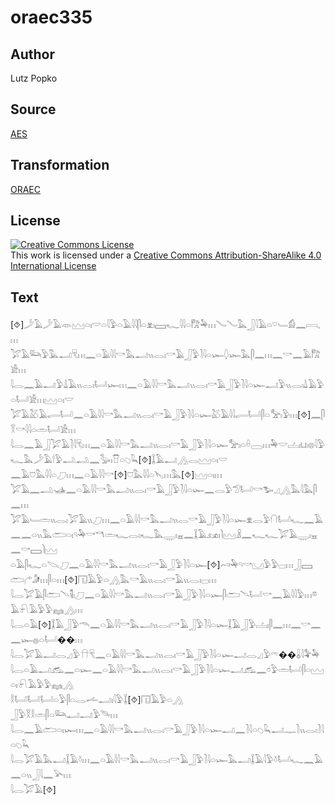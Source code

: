 # oraec335

## Author

Lutz Popko

## Source

[AES](https://github.com/simondschweitzer/aes)

## Transformation

[ORAEC](https://oraec.github.io/)

## License

<a rel="license" href="http://creativecommons.org/licenses/by-sa/4.0/"><img alt="Creative Commons License" style="border-width:0" src="https://i.creativecommons.org/l/by-sa/4.0/88x31.png" /></a><br />This work is licensed under a <a rel="license" href="http://creativecommons.org/licenses/by-sa/4.0/">Creative Commons Attribution-ShareAlike 4.0 International License</a>

## Text

[⯑]𓌳𓄿𓌳𓄿𓁺𓈉𓏏𓏤𓎟𓏏𓇋𓅱𓏏𓄿𓇋𓇋𓋴𓏏𓁷𓏤𓈙𓆑𓇋𓇋𓏏𓀗𓅆𓏥𓄏𓄏𓅓𓃀𓇋𓄿𓏏𓎺𓄑𓀁𓈖𓇯𓈒𓏥<br>
𓅯𓄿𓃛𓅱𓅓𓂝𓄛𓏥𓈖𓏏𓄿𓇋𓇋𓎡𓅓𓂝𓏭𓂋𓏤𓎡𓄿𓃀𓅱𓍘𓇋𓏏𓆱𓆭𓆱𓅓𓋴𓈖𓏥𓈖𓎡𓈖𓄿𓀗𓀀𓏥<br>
𓇋𓂋𓈖𓄿𓂝𓅱𓍑𓄿𓏭𓂋𓏤𓂡𓆱𓏥𓈖𓏏𓄿𓇋𓇋𓎡𓅓𓂝𓏭𓂋𓏤𓎡𓄿𓃀𓅱𓍘𓇋𓏏𓆱𓂝𓅱𓏭𓂋𓏤𓍑𓄿𓅱𓏏𓂡𓀀𓏥𓈉𓏏𓏤𓎟<br>
𓅯𓄿𓅷𓄿𓂷𓂡𓈖𓏏𓄿𓇋𓇋𓎡𓅓𓂝𓏭𓂋𓏤𓎡𓄿𓃀𓅱𓍘𓇋𓏏𓆱𓅷𓄿𓇋𓇋𓂷𓂡𓋴𓏏𓅡𓏤𓅱𓏥[⯑]𓈖𓋴𓎝𓎡𓇋𓇋𓏏𓏛𓂡𓀀𓏥<br>
𓇋𓂋𓈖𓄿𓃀𓅯𓄿𓍘𓇋𓄛𓏥𓈖𓏏𓄿𓇋𓇋𓎡𓅓𓂝𓏭𓂋𓏤𓎡𓄿𓃀𓅱𓍘𓇋𓏏𓆱𓅡𓏤𓏏𓏐𓈀𓏥𓅆𓎟𓐟𓏤𓂓𓏤𓊖𓇋𓅱𓆑𓅓𓌳𓄿𓎗𓅱𓂢𓂢𓈖𓅭𓏤𓎯𓏏𓆇𓆗[⯑]𓆼𓄿𓂝𓂻𓂋𓈉𓏏𓏤𓎟<br>
𓈖𓄿𓈞𓅓𓇋𓇋𓏏𓈔𓏥𓈖𓏏𓄿𓇋𓇋𓎡[⯑]𓈞𓅓𓇋𓇋𓏏𓊦𓏥𓅓[⯑]𓈉𓏏𓏤𓏥<br>
𓅯𓄿𓈖𓂢𓊛𓈖𓏏𓄿𓇋𓇋𓎡𓅓𓂝𓏭𓂋𓏤𓎡𓄿𓃀𓅱𓍘𓇋𓏏𓆱𓈖𓂋𓅱𓅿𓂡𓎡𓅧𓈎𓂻𓅓𓇋𓅓𓋴𓈖𓏥<br>
𓅯𓄿𓄑𓏛𓏭𓂋𓏤𓅯𓄿𓏭𓈔𓏥𓈖𓏏𓄿𓇋𓇋𓎡𓅓𓂝𓏭𓂋𓎡𓄿𓃀𓅱𓍘𓇋𓏏𓆱𓁷𓂋𓅱𓐡𓂡𓆑𓈖𓄿𓈖𓈖𓏏𓏭𓅓𓂧𓏏𓏤𓄹𓅆𓎡𓎔𓏛𓆑𓂋𓏤𓆑𓅓𓇾𓏤𓈇𓈖𓆼𓄿𓃭𓏤𓌙𓈉𓏎𓈖𓆑𓆑𓅯𓄿𓇾𓏤𓈇𓈖𓎡𓈙𓌙𓈉<br>
𓏏𓄿𓋴𓆑𓏏𓌫𓈔𓈖𓏏𓄿𓇋𓇋𓎡𓅓𓂝𓏭𓂋𓏤𓎡𓄿𓃀𓅱𓍘𓇋𓏏𓆱[⯑]𓄗𓅆𓄹𓎡𓈋𓅱𓅱𓊌𓏥𓃀𓈙𓂧𓂐𓀏𓏥𓋴𓏏𓏥[⯑]𓉔𓄿𓅱𓏏𓂻𓅓𓎡𓄿𓏭𓂋𓏤𓎡𓄿𓏭𓂋𓏤𓊌𓏥<br>
𓇋𓂋𓅯𓄿𓋴𓂧𓄢𓌟𓏤𓈔𓈖𓏏𓄿𓇋𓇋𓎡𓅓𓂝𓏭𓂋𓏤𓎡𓄿𓃀𓅱𓍘𓇋𓏏𓆱𓋴𓂧𓄢𓂡𓎡𓈖𓄿𓇋𓇋𓅱𓏥𓎼𓄿𓍯𓄿𓅱𓅱𓈐𓂻𓏥<br>
𓇋𓂋𓏏𓄿[⯑]𓆼𓄿𓃀𓅱𓄭𓈖𓏏𓄿𓇋𓇋𓎡𓅓𓂝𓏭𓂋𓏤𓎡𓄿𓃀𓅱𓍘𓇋𓏏𓆱𓆼𓄿𓃀𓅱𓐟𓏤𓋴𓈖𓏥𓈖𓎡𓈖𓈖𓆱𓐍𓏏𓂡��𓏥<br>
𓇋𓂋𓅯𓄿𓂝𓂋𓈎𓅱𓎅𓄛𓈖𓏏𓄿𓇋𓇋𓎡𓅓𓂝𓏭𓂋𓏤𓎡𓄿𓃀𓅱𓍘𓇋𓏏𓆱𓂝𓂋𓈎𓅱𓍼��𓏇𓇋𓅝𓅆<br>
𓇋𓂋𓏏𓄿𓂝𓃹𓈖𓏏𓆱𓈖𓏏𓄿𓇋𓇋𓎡𓅓𓂝𓏭𓂋𓏤𓎡𓄿𓃀𓅱𓍘𓇋𓏏𓆱𓂝𓃹𓈖𓏌𓅱𓏛𓂡𓋴𓏏𓈉𓏏𓏤𓍯𓄿𓅱𓅱𓈐𓂻<br>
𓎛𓂡𓂡𓂡𓏏𓅱𓋴𓏏𓂋𓌡𓂝𓏤𓇋𓅱𓆼[⯑]𓉔𓄿𓅱𓏏𓂻<br>
𓃀𓅱𓎝𓎛𓏛𓋴𓏏𓃛𓂝𓂝𓅱𓄯𓏥<br>
𓇋𓂋𓈖𓄿𓂧𓏏𓏤𓆱𓏥𓈖𓏏𓄿𓇋𓇋𓎡𓅓𓂝𓏭𓂋𓏤𓎡𓄿𓃀𓅱𓍘𓇋𓏏𓆱𓂝𓈖𓍘𓇋𓏏𓆇𓆗𓂝𓊃𓍘𓏭𓂋𓏤𓍘𓇋𓏏𓆇𓆗<br>
𓇋𓂋𓅯𓄿𓅓𓂝𓆼𓄿𓍱𓏥𓈖𓏏𓄿𓇋𓇋𓎡𓅓𓂝𓏭𓂋𓏤𓎡𓄿𓃀𓅱𓍘𓇋𓏏𓆱𓅓𓂝𓆼𓄿𓇋𓅱𓍱𓂡𓆑𓈖𓄿𓈖𓏏𓏭𓃀𓇋𓈖𓅪𓏥<br>
𓇋𓂋𓅯𓄿[⯑]<br>
